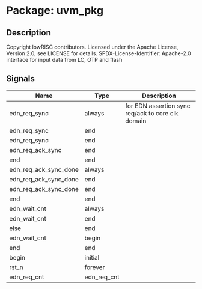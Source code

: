 # Package: uvm_pkg

## Description

Copyright lowRISC contributors.
 Licensed under the Apache License, Version 2.0, see LICENSE for details.
 SPDX-License-Identifier: Apache-2.0
 interface for input data from LC, OTP and flash
 

## Signals

| Name                  | Type        | Description                                        |
| --------------------- | ----------- | -------------------------------------------------- |
| edn_req_sync          | always      | for EDN assertion sync req/ack to core clk domain  |
| edn_req_sync          | end         |                                                    |
| edn_req_sync          | end         |                                                    |
| edn_req_ack_sync      | end         |                                                    |
| end                   | end         |                                                    |
| edn_req_ack_sync_done | always      |                                                    |
| edn_req_ack_sync_done | end         |                                                    |
| edn_req_ack_sync_done | end         |                                                    |
| end                   | end         |                                                    |
| edn_wait_cnt          | always      |                                                    |
| edn_wait_cnt          | end         |                                                    |
| else                  | end         |                                                    |
| edn_wait_cnt          | begin       |                                                    |
| end                   | end         |                                                    |
| begin                 | initial     |                                                    |
| rst_n                 | forever     |                                                    |
| edn_req_cnt           | edn_req_cnt |                                                    |
